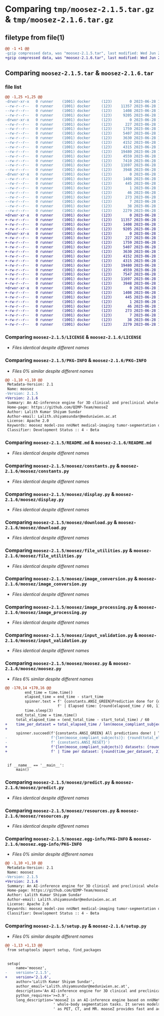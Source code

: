 # Comparing `tmp/moosez-2.1.5.tar.gz` & `tmp/moosez-2.1.6.tar.gz`

## filetype from file(1)

```diff
@@ -1 +1 @@
-gzip compressed data, was "moosez-2.1.5.tar", last modified: Wed Jun 28 15:38:05 2023, max compression
+gzip compressed data, was "moosez-2.1.6.tar", last modified: Wed Jun 28 16:07:08 2023, max compression
```

## Comparing `moosez-2.1.5.tar` & `moosez-2.1.6.tar`

### file list

```diff
@@ -1,25 +1,25 @@
-drwxr-xr-x   0 runner    (1001) docker     (123)        0 2023-06-28 15:38:05.711101 moosez-2.1.5/
--rw-r--r--   0 runner    (1001) docker     (123)    11357 2023-06-28 15:37:56.000000 moosez-2.1.5/LICENSE
--rw-r--r--   0 runner    (1001) docker     (123)     1408 2023-06-28 15:38:05.707101 moosez-2.1.5/PKG-INFO
--rw-r--r--   0 runner    (1001) docker     (123)     9205 2023-06-28 15:37:56.000000 moosez-2.1.5/README.md
-drwxr-xr-x   0 runner    (1001) docker     (123)        0 2023-06-28 15:38:05.707101 moosez-2.1.5/moosez/
--rw-r--r--   0 runner    (1001) docker     (123)      227 2023-06-28 15:37:56.000000 moosez-2.1.5/moosez/__init__.py
--rw-r--r--   0 runner    (1001) docker     (123)     1759 2023-06-28 15:37:56.000000 moosez-2.1.5/moosez/constants.py
--rw-r--r--   0 runner    (1001) docker     (123)     5407 2023-06-28 15:37:56.000000 moosez-2.1.5/moosez/display.py
--rw-r--r--   0 runner    (1001) docker     (123)     3630 2023-06-28 15:37:56.000000 moosez-2.1.5/moosez/download.py
--rw-r--r--   0 runner    (1001) docker     (123)     4152 2023-06-28 15:37:56.000000 moosez-2.1.5/moosez/file_utilities.py
--rw-r--r--   0 runner    (1001) docker     (123)     4315 2023-06-28 15:37:56.000000 moosez-2.1.5/moosez/image_conversion.py
--rw-r--r--   0 runner    (1001) docker     (123)    19480 2023-06-28 15:37:56.000000 moosez-2.1.5/moosez/image_processing.py
--rw-r--r--   0 runner    (1001) docker     (123)     4559 2023-06-28 15:37:56.000000 moosez-2.1.5/moosez/input_validation.py
--rw-r--r--   0 runner    (1001) docker     (123)     7410 2023-06-28 15:37:56.000000 moosez-2.1.5/moosez/moosez.py
--rw-r--r--   0 runner    (1001) docker     (123)    11697 2023-06-28 15:37:56.000000 moosez-2.1.5/moosez/predict.py
--rw-r--r--   0 runner    (1001) docker     (123)     3948 2023-06-28 15:37:56.000000 moosez-2.1.5/moosez/resources.py
-drwxr-xr-x   0 runner    (1001) docker     (123)        0 2023-06-28 15:38:05.707101 moosez-2.1.5/moosez.egg-info/
--rw-r--r--   0 runner    (1001) docker     (123)     1408 2023-06-28 15:38:05.000000 moosez-2.1.5/moosez.egg-info/PKG-INFO
--rw-r--r--   0 runner    (1001) docker     (123)      445 2023-06-28 15:38:05.000000 moosez-2.1.5/moosez.egg-info/SOURCES.txt
--rw-r--r--   0 runner    (1001) docker     (123)        1 2023-06-28 15:38:05.000000 moosez-2.1.5/moosez.egg-info/dependency_links.txt
--rw-r--r--   0 runner    (1001) docker     (123)       46 2023-06-28 15:38:05.000000 moosez-2.1.5/moosez.egg-info/entry_points.txt
--rw-r--r--   0 runner    (1001) docker     (123)      273 2023-06-28 15:38:05.000000 moosez-2.1.5/moosez.egg-info/requires.txt
--rw-r--r--   0 runner    (1001) docker     (123)        7 2023-06-28 15:38:05.000000 moosez-2.1.5/moosez.egg-info/top_level.txt
--rw-r--r--   0 runner    (1001) docker     (123)       38 2023-06-28 15:38:05.711101 moosez-2.1.5/setup.cfg
--rw-r--r--   0 runner    (1001) docker     (123)     2279 2023-06-28 15:37:56.000000 moosez-2.1.5/setup.py
+drwxr-xr-x   0 runner    (1001) docker     (123)        0 2023-06-28 16:07:08.008209 moosez-2.1.6/
+-rw-r--r--   0 runner    (1001) docker     (123)    11357 2023-06-28 16:06:58.000000 moosez-2.1.6/LICENSE
+-rw-r--r--   0 runner    (1001) docker     (123)     1408 2023-06-28 16:07:08.008209 moosez-2.1.6/PKG-INFO
+-rw-r--r--   0 runner    (1001) docker     (123)     9205 2023-06-28 16:06:58.000000 moosez-2.1.6/README.md
+drwxr-xr-x   0 runner    (1001) docker     (123)        0 2023-06-28 16:07:08.008209 moosez-2.1.6/moosez/
+-rw-r--r--   0 runner    (1001) docker     (123)      227 2023-06-28 16:06:58.000000 moosez-2.1.6/moosez/__init__.py
+-rw-r--r--   0 runner    (1001) docker     (123)     1759 2023-06-28 16:06:58.000000 moosez-2.1.6/moosez/constants.py
+-rw-r--r--   0 runner    (1001) docker     (123)     5407 2023-06-28 16:06:58.000000 moosez-2.1.6/moosez/display.py
+-rw-r--r--   0 runner    (1001) docker     (123)     3630 2023-06-28 16:06:58.000000 moosez-2.1.6/moosez/download.py
+-rw-r--r--   0 runner    (1001) docker     (123)     4152 2023-06-28 16:06:58.000000 moosez-2.1.6/moosez/file_utilities.py
+-rw-r--r--   0 runner    (1001) docker     (123)     4315 2023-06-28 16:06:58.000000 moosez-2.1.6/moosez/image_conversion.py
+-rw-r--r--   0 runner    (1001) docker     (123)    19480 2023-06-28 16:06:58.000000 moosez-2.1.6/moosez/image_processing.py
+-rw-r--r--   0 runner    (1001) docker     (123)     4559 2023-06-28 16:06:58.000000 moosez-2.1.6/moosez/input_validation.py
+-rw-r--r--   0 runner    (1001) docker     (123)     7547 2023-06-28 16:06:58.000000 moosez-2.1.6/moosez/moosez.py
+-rw-r--r--   0 runner    (1001) docker     (123)    11697 2023-06-28 16:06:58.000000 moosez-2.1.6/moosez/predict.py
+-rw-r--r--   0 runner    (1001) docker     (123)     3948 2023-06-28 16:06:58.000000 moosez-2.1.6/moosez/resources.py
+drwxr-xr-x   0 runner    (1001) docker     (123)        0 2023-06-28 16:07:08.008209 moosez-2.1.6/moosez.egg-info/
+-rw-r--r--   0 runner    (1001) docker     (123)     1408 2023-06-28 16:07:08.000000 moosez-2.1.6/moosez.egg-info/PKG-INFO
+-rw-r--r--   0 runner    (1001) docker     (123)      445 2023-06-28 16:07:08.000000 moosez-2.1.6/moosez.egg-info/SOURCES.txt
+-rw-r--r--   0 runner    (1001) docker     (123)        1 2023-06-28 16:07:08.000000 moosez-2.1.6/moosez.egg-info/dependency_links.txt
+-rw-r--r--   0 runner    (1001) docker     (123)       46 2023-06-28 16:07:08.000000 moosez-2.1.6/moosez.egg-info/entry_points.txt
+-rw-r--r--   0 runner    (1001) docker     (123)      273 2023-06-28 16:07:08.000000 moosez-2.1.6/moosez.egg-info/requires.txt
+-rw-r--r--   0 runner    (1001) docker     (123)        7 2023-06-28 16:07:08.000000 moosez-2.1.6/moosez.egg-info/top_level.txt
+-rw-r--r--   0 runner    (1001) docker     (123)       38 2023-06-28 16:07:08.008209 moosez-2.1.6/setup.cfg
+-rw-r--r--   0 runner    (1001) docker     (123)     2279 2023-06-28 16:06:58.000000 moosez-2.1.6/setup.py
```

### Comparing `moosez-2.1.5/LICENSE` & `moosez-2.1.6/LICENSE`

 * *Files identical despite different names*

### Comparing `moosez-2.1.5/PKG-INFO` & `moosez-2.1.6/PKG-INFO`

 * *Files 0% similar despite different names*

```diff
@@ -1,10 +1,10 @@
 Metadata-Version: 2.1
 Name: moosez
-Version: 2.1.5
+Version: 2.1.6
 Summary: An AI-inference engine for 3D clinical and preclinical whole-body segmentation tasks
 Home-page: https://github.com/QIMP-Team/mooseZ
 Author: Lalith Kumar Shiyam Sundar
 Author-email: Lalith.shiyamsundar@meduniwien.ac.at
 License: Apache 2.0
 Keywords: moosez model-zoo nnUNet medical-imaging tumor-segmentation organ-segmentation bone-segmentation lung-segmentation muscle-segmentation fat-segmentation vessel-segmentation vertebral-segmentation rib-segmentation preclinical-segmentation clinical-segmentation
 Classifier: Development Status :: 4 - Beta
```

### Comparing `moosez-2.1.5/README.md` & `moosez-2.1.6/README.md`

 * *Files identical despite different names*

### Comparing `moosez-2.1.5/moosez/constants.py` & `moosez-2.1.6/moosez/constants.py`

 * *Files identical despite different names*

### Comparing `moosez-2.1.5/moosez/display.py` & `moosez-2.1.6/moosez/display.py`

 * *Files identical despite different names*

### Comparing `moosez-2.1.5/moosez/download.py` & `moosez-2.1.6/moosez/download.py`

 * *Files identical despite different names*

### Comparing `moosez-2.1.5/moosez/file_utilities.py` & `moosez-2.1.6/moosez/file_utilities.py`

 * *Files identical despite different names*

### Comparing `moosez-2.1.5/moosez/image_conversion.py` & `moosez-2.1.6/moosez/image_conversion.py`

 * *Files identical despite different names*

### Comparing `moosez-2.1.5/moosez/image_processing.py` & `moosez-2.1.6/moosez/image_processing.py`

 * *Files identical despite different names*

### Comparing `moosez-2.1.5/moosez/input_validation.py` & `moosez-2.1.6/moosez/input_validation.py`

 * *Files identical despite different names*

### Comparing `moosez-2.1.5/moosez/moosez.py` & `moosez-2.1.6/moosez/moosez.py`

 * *Files 6% similar despite different names*

```diff
@@ -170,14 +170,16 @@
         end_time = time.time()
         elapsed_time = end_time - start_time
         spinner.text = f' {constants.ANSI_GREEN}Prediction done for {os.path.basename(subject)} using {model_name}!' \
                        f' | Elapsed time: {round(elapsed_time / 60, 1)} min{constants.ANSI_RESET}'
         time.sleep(3)
     end_total_time = time.time()
     total_elapsed_time = (end_total_time - start_total_time) / 60
+    time_per_dataset = total_elapsed_time / len(moose_compliant_subjects)
+
     spinner.succeed(f'{constants.ANSI_GREEN} All predictions done! | Total elapsed time for '
-                    f'{len(moose_compliant_subjects)}: {round(total_elapsed_time, 1)} min'
-                    f' {constants.ANSI_RESET}')
+                    f'{len(moose_compliant_subjects)} datasets: {round(total_elapsed_time, 1)} min'
+                    f' | Time per dataset: {round(time_per_dataset, 2)} min {constants.ANSI_RESET}')
 
 
 if __name__ == '__main__':
     main()
```

### Comparing `moosez-2.1.5/moosez/predict.py` & `moosez-2.1.6/moosez/predict.py`

 * *Files identical despite different names*

### Comparing `moosez-2.1.5/moosez/resources.py` & `moosez-2.1.6/moosez/resources.py`

 * *Files identical despite different names*

### Comparing `moosez-2.1.5/moosez.egg-info/PKG-INFO` & `moosez-2.1.6/moosez.egg-info/PKG-INFO`

 * *Files 0% similar despite different names*

```diff
@@ -1,10 +1,10 @@
 Metadata-Version: 2.1
 Name: moosez
-Version: 2.1.5
+Version: 2.1.6
 Summary: An AI-inference engine for 3D clinical and preclinical whole-body segmentation tasks
 Home-page: https://github.com/QIMP-Team/mooseZ
 Author: Lalith Kumar Shiyam Sundar
 Author-email: Lalith.shiyamsundar@meduniwien.ac.at
 License: Apache 2.0
 Keywords: moosez model-zoo nnUNet medical-imaging tumor-segmentation organ-segmentation bone-segmentation lung-segmentation muscle-segmentation fat-segmentation vessel-segmentation vertebral-segmentation rib-segmentation preclinical-segmentation clinical-segmentation
 Classifier: Development Status :: 4 - Beta
```

### Comparing `moosez-2.1.5/setup.py` & `moosez-2.1.6/setup.py`

 * *Files 0% similar despite different names*

```diff
@@ -1,13 +1,13 @@
 from setuptools import setup, find_packages
 
 
 setup(
     name='moosez',
-    version='2.1.5',
+    version='2.1.6',
     author='Lalith Kumar Shiyam Sundar',
     author_email='Lalith.shiyamsundar@meduniwien.ac.at',
     description='An AI-inference engine for 3D clinical and preclinical whole-body segmentation tasks',
     python_requires='>=3.9',
     long_description='mooseZ is an AI-inference engine based on nnUNet, designed for 3D clinical and preclinical'
                      ' whole-body segmentation tasks. It serves models tailored towards different modalities such'
                      ' as PET, CT, and MR. mooseZ provides fast and accurate segmentation results, making it a '
```

